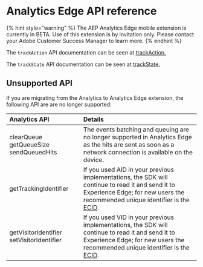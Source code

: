 # Analytics Edge API reference

{% hint style="warning" %}
The AEP Analytics Edge mobile extension is currently in BETA. Use of this extension is by invitation only. Please contact your Adobe Customer Success Manager to learn more.
{% endhint %}

The `trackAction` API documentation can be seen at [trackAction.](https://github.com/Adobe-Marketing-Cloud/aep-sdks-documentation/tree/251c4c8375daded0e48c732d8ae80925e919a201/using-mobile-extensions/mobile-core/mobile-core-api-reference/README.md#track-app-actions)

The `trackState` API documentation can be seen at [trackState.](https://github.com/Adobe-Marketing-Cloud/aep-sdks-documentation/tree/251c4c8375daded0e48c732d8ae80925e919a201/using-mobile-extensions/mobile-core/mobile-core-api-reference/README.md#track-app-states-and-views)

## Unsupported API

If you are migrating from the Analytics to Analytics Edge extension, the following API are are no longer supported:

| Analytics API | Details |
| :--- | :--- |
| clearQueue getQueueSize sendQueuedHits | The events batching and queuing are no longer supported in Analytics Edge as the hits are sent as soon as a network connection is available on the device. |
| getTrackingIdentifier | If you used AID in your previous implementations, the SDK will continue to read it and send it to Experience Edge; for new users the recommended unique identifier is the [ECID](../mobile-core/identity/#visitor-tracking-between-an-app-and-the-mobile-web). |
| getVisitorIdentifier setVisitorIdentifier | If you used VID in your previous implementations, the SDK will continue to read it and send it to Experience Edge; for new users the recommended unique identifier is the [ECID](../mobile-core/identity/#visitor-tracking-between-an-app-and-the-mobile-web). |

